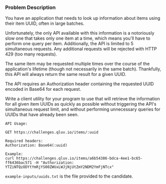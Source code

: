 ### Problem Description

You have an application that needs to look up information about items using their item UUID, often in large batches.

Unfortunately, the only API available with this information is a notoriously slow one that takes only one item at a time, which means you'll have to perform one query per item. Additionally, the API is limited to 5 simultaneous requests. Any additional requests will be rejected with HTTP 429 (too many requests).

The same item may be requested multiple times over the course of the application's lifetime (though not necessarily in the same batch). Thankfully, this API will always return the same result for a given UUID.

The API requires an Authorization header containing the requested UUID encoded in Base64 for each request.

Write a client utility for your program to use that will retrieve the information for all given item UUIDs as quickly as possible without triggering the API's simultaneous request limit, and without performing unnecessary queries for UUIDs that have already been seen.

    API Usage:

    GET https://challenges.qluv.io/items/:uuid

    Required headers:
    Authorization: Base64(:uuid)

    Example:
    curl https://challenges.qluv.io/items/a6b54386-bdca-4ee1-bc65-ff6436bac571 -H "Authorization: YTZiNTQzODYtYmRjYS00ZWUxLWJjNjUtZmY2NDM2YmFjNTcx"

`example-inputs/uuids.txt` is the file provided to the candidate.

